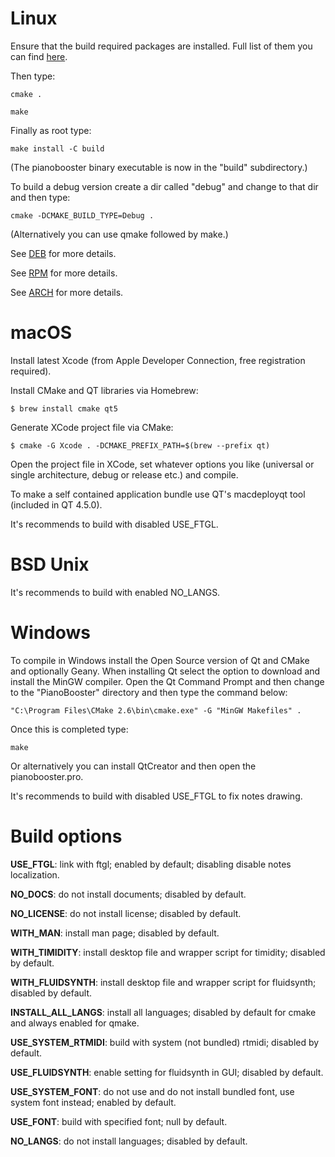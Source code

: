 # Linux

Ensure that the build required packages are installed. Full list of them you can find [here](pkgs).

Then type:

`cmake .`

`make`

Finally as root type:

`make install -C build`

(The pianobooster binary executable is now in the "build" subdirectory.)

To build a debug version create a dir called "debug" and change to that dir and then type:

`cmake -DCMAKE_BUILD_TYPE=Debug .`

(Alternatively you can use qmake followed by make.)

See [DEB](pkgs/deb) for more details.

See [RPM](pkgs/rpm/pianobooster.spec) for more details.

See [ARCH](pkgs/arch/PKGBUILD) for more details.

# macOS

Install latest Xcode (from Apple Developer Connection, free registration required).

Install CMake and QT libraries via Homebrew:

`$ brew install cmake qt5`

Generate XCode project file via CMake:

`$ cmake -G Xcode . -DCMAKE_PREFIX_PATH=$(brew --prefix qt)`

Open the project file in XCode, set whatever options you like (universal or single architecture,
debug or release etc.) and compile.

To make a self contained application bundle use QT's macdeployqt tool (included in QT 4.5.0).

It's recommends to build with disabled USE_FTGL.

# BSD Unix

It's recommends to build with enabled NO_LANGS.

# Windows

To compile in Windows install the Open Source version of Qt and CMake and optionally Geany.
When installing Qt select the option to download and install the MinGW compiler. Open the
Qt Command Prompt and then change to the "PianoBooster" directory and then type the
command below:

`"C:\Program Files\CMake 2.6\bin\cmake.exe" -G "MinGW Makefiles" .`

Once this is completed type:

`make`

Or alternatively you can install QtCreator and then open the pianobooster.pro.

It's recommends to build with disabled USE_FTGL to fix notes drawing.

# Build options

**USE_FTGL**: link with ftgl; enabled by default; disabling disable notes localization.

**NO_DOCS**: do not install documents; disabled by default.

**NO_LICENSE**: do not install license; disabled by default.

**WITH_MAN**: install man page; disabled by default.

**WITH_TIMIDITY**: install desktop file and wrapper script for timidity; disabled by default.

**WITH_FLUIDSYNTH**: install desktop file and wrapper script for fluidsynth; disabled by default.

**INSTALL_ALL_LANGS**: install all languages; disabled by default for cmake and always enabled for qmake.

**USE_SYSTEM_RTMIDI**: build with system (not bundled) rtmidi; disabled by default.

**USE_FLUIDSYNTH**: enable setting for fluidsynth in GUI; disabled by default.

**USE_SYSTEM_FONT**: do not use and do not install bundled font, use system font instead; enabled by default.

**USE_FONT**: build with specified font; null by default.

**NO_LANGS**: do not install languages; disabled by default.
